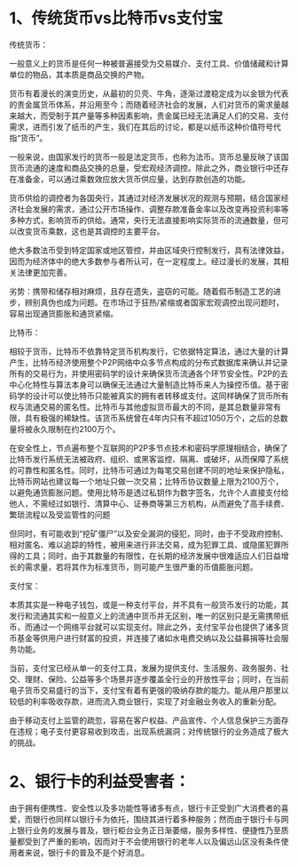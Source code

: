 # 1、传统货币vs比特币vs支付宝
传统货币：

一般意义上的货币是任何一种被普遍接受为交易媒介、支付工具、价值储藏和计算单位的物品，其本质是商品交换的产物。

货币有着漫长的演变历史，从最初的贝壳、牛角，逐渐过渡稳定成为以金银为代表的贵金属货币体系，并沿用至今；而随着经济社会的发展，人们对货币的需求量越来越大，而受制于其产量等多种因素影响，贵金属已经无法满足人们的交易、支付需求，进而引发了纸币的产生，我们在其后的讨论，都是以纸币这种价值符号代指“货币”。

一般来说，由国家发行的货币一般是法定货币，也称为法币。货币总量反映了该国货币流通的速度和商品交换的总量，受宏观经济调控。除此之外，商业银行中还存在准备金，可以通过乘数效应放大货币供应量，达到存款创造的功能。

货币供给的调控者为各国央行，其通过对经济发展状况的观测与预期，结合国家经济社会发展的需求，通过公开市场操作、调整存款准备金率以及改变再投资利率等多种方式，影响货币的供给。通常，央行无法直接影响实际货币的流通数量，但可以改变货币乘数，这也是其调控的主要平台。

绝大多数法币受到特定国家或地区管控，并由区域央行控制发行，具有法律效益，因而为经济体中的绝大多数参与者所认可，在一定程度上。经过漫长的发展，其相关法律更加完善。

劣势：携带和储存相对麻烦，且存在遗失，盗窃的可能。随着假币制造工艺的进步，辨别真伪也成为问题。在市场过于狂热/紧缩或者国家宏观调控出现问题时，容易出现通货膨胀和通货紧缩。

比特币：

相较于货币，比特币不依靠特定货币机构发行，它依据特定算法，通过大量的计算产生，比特币经济使用整个P2P网络中众多节点构成的分布式数据库来确认并记录所有的交易行为，并使用密码学的设计来确保货币流通各个环节安全性。P2P的去中心化特性与算法本身可以确保无法通过大量制造比特币来人为操控币值。基于密码学的设计可以使比特币只能被真实的拥有者转移或支付。这同样确保了货币所有权与流通交易的匿名性。比特币与其他虚拟货币最大的不同，是其总数量非常有限，具有极强的稀缺性。该货币系统曾在4年内只有不超过1050万个，之后的总数量将被永久限制在约2100万个。

在安全性上，节点遍布整个互联网的P2P多节点技术和密码学原理相结合，确保了比特币发行系统无法被政府、组织、或黑客监控、隔离、或破坏，从而保障了系统的可靠性和匿名性。同时，比特币可通过为每笔交易创建不同的地址来保护隐私，比特币网站也建议每一个地址只做一次交易；比特币协议数量上限为2100万个，以避免通货膨胀问题。使用比特币是透过私钥作为数字签名，允许个人直接支付给他人，不需经过如银行、清算中心、证券商等第三方机构，从而避免了高手续费、繁琐流程以及受监管性的问题

但同时，有可能收到“挖矿僵尸”以及安全漏洞的侵犯，同时，由于不受政府控制、相对匿名、难以追踪的特性，被用来进行非法交易，成为犯罪工具、或隐匿犯罪所得的工具；同时，由于其数量的有限性，在长期的经济发展中很难适应人们日益增长的需求量，若将其作为标准货币，则可能产生很严重的币值膨胀问题。

支付宝：

本质其实是一种电子钱包，或是一种支付平台，并不具有一般货币发行的功能，其发行和流通其实和一般意义上的流通中货币并无区别，唯一的区别只是无需携带纸币，而通过一个网络平台就可以实现支付。除此之外，支付宝平台也提供了诸多货币基金等供用户进行财富的投资，并连接了诸如水电费交纳以及公益募捐等社会服务功能。

当前，支付宝已经从单一的支付工具，发展为提供支付、生活服务、政务服务、社交、理财、保险、公益等多个场景并逐步覆盖全行业的开放性平台；同时，在当前电子货币交易盛行的当下，支付宝有着有更强的吸纳存款的能力。能从用户那里以较低的利率吸收存款，进而流入商业银行，实现了对金融业务收入的重新分配。

由于移动支付上监管的疏忽，容易在客户权益、产品宣传、个人信息保护三方面存在违规；电子支付更容易收到攻击，出现系统漏洞；对传统银行的业务造成了极大的挑战。

# 2、银行卡的利益受害者：
由于拥有便携性、安全性以及多功能性等诸多有点，银行卡正受到广大消费者的喜爱，而银行也同样以银行卡为依托，围绕其进行着多种服务；然而由于银行卡与网上银行业务的发展与普及，银行柜台业务正日渐萎缩，服务多样性、便捷性乃至质量都受到了严重的影响，因而对于不会使用银行的老年人以及偏远山区没有条件使用者来说，银行卡的普及不是个好消息。
